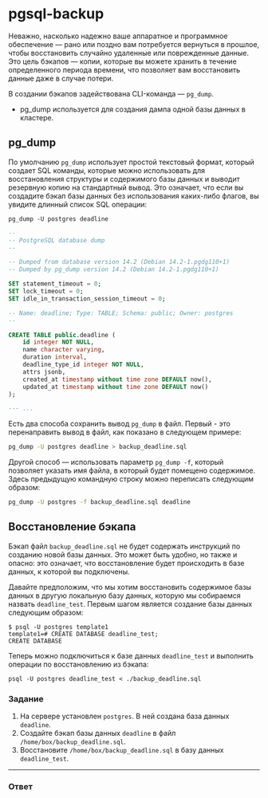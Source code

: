 # pgsql-backup

Неважно, насколько надежно ваше аппаратное и программное обеспечение — рано или поздно вам потребуется вернуться в прошлое, чтобы восстановить случайно удаленные или поврежденные данные. Это цель бэкапов — копии, которые вы можете хранить в течение определенного периода времени, что позволяет вам восстановить данные даже в случае потери.

В создании бэкапов задействована CLI-команда — `pg_dump`.

- pg_dump используется для создания дампа одной базы данных в кластере.

## pg_dump

По умолчанию `pg_dump` использует простой текстовый формат, который создает SQL команды, которые можно использовать для восстановления структуры и содержимого базы данных и выводит резервную копию на стандартный вывод.
Это означает, что если вы создадите бэкап базы данных без использования каких-либо флагов, вы увидите длинный список SQL операции:

```
pg_dump -U postgres deadline
```

```sql
--
-- PostgreSQL database dump
--

-- Dumped from database version 14.2 (Debian 14.2-1.pgdg110+1)
-- Dumped by pg_dump version 14.2 (Debian 14.2-1.pgdg110+1)

SET statement_timeout = 0;
SET lock_timeout = 0;
SET idle_in_transaction_session_timeout = 0;

-- Name: deadline; Type: TABLE; Schema: public; Owner: postgres
--

CREATE TABLE public.deadline (
    id integer NOT NULL,
    name character varying,
    duration interval,
    deadline_type_id integer NOT NULL,
    attrs jsonb,
    created_at timestamp without time zone DEFAULT now(),
    updated_at timestamp without time zone DEFAULT now()
);

--- ...
```

Есть два способа сохранить вывод `pg_dump` в файл. Первый - это перенаправить вывод в файл, как показано в следующем примере:

```bash
pg_dump -U postgres deadline > backup_deadline.sql
```

Другой способ — использовать параметр `pg_dump -f`, который позволяет указать имя файла, в который будет помещено содержимое. Здесь предыдущую командную строку можно переписать следующим образом:

```bash
pg_dump -U postgres -f backup_deadline.sql deadline
```

## Восстановление бэкапа

Бэкап файл `backup_deadline.sql` не будет содержать инструкций по созданию новой базы данных.
Это может быть удобно, но также и опасно: это означает, что восстановление будет происходить в базе данных, к которой вы подключены.

Давайте предположим, что мы хотим восстановить содержимое базы данных в другую локальную базу данных, которую мы собираемся назвать `deadline_test`.
Первым шагом является создание базы данных следующим образом:

```
$ psql -U postgres template1
template1=# CREATE DATABASE deadline_test;
CREATE DATABASE
```

Теперь можно подключиться к базе данных `deadline_test` и выполнить операции по восстановлению из бэкапа:

```
psql -U postgres deadline_test < ./backup_deadline.sql
```

### Задание

1. На сервере установлен `postgres`. В ней создана база данных `deadline`.
2. Создайте бэкап базы данных `deadline` в файл `/home/box/backup_deadline.sql`.
3. Восстановите `/home/box/backup_deadline.sql` в базу данных `deadline_test`.

---

### Ответ
